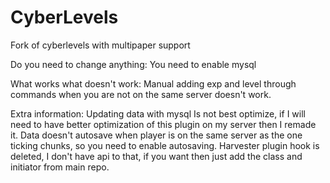 ﻿# CyberLevels
Fork of cyberlevels with multipaper support

Do you need to change anything: You need to enable mysql

What works what doesn't work: Manual adding exp and level through commands when you are not on the same server doesn't work.

Extra information: Updating data with mysql Is not best optimize, if I will need to have better optimization of this plugin on my server then I remade it. Data doesn't autosave when player is on the same server as the one ticking chunks, so you need to enable autosaving. Harvester plugin hook is deleted, I don't have api to that, if you want then just add the class and initiator from main repo. 

